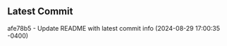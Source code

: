 
## Latest Commit
afe78b5 - Update README with latest commit info (2024-08-29 17:00:35 -0400) <Yunxi-Zhou>
